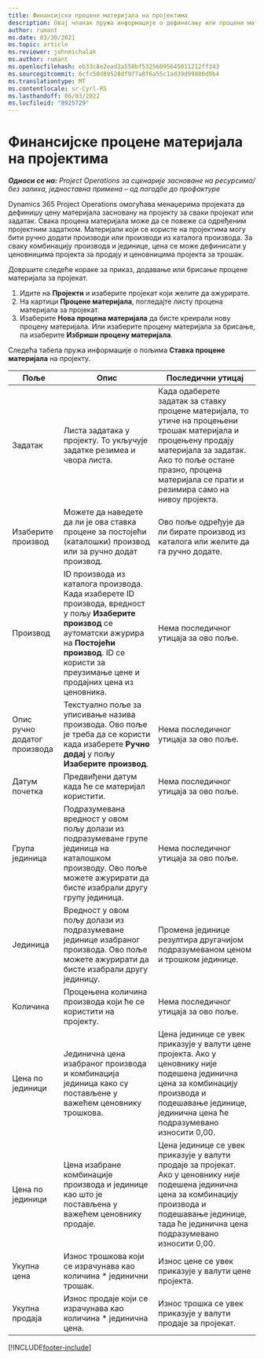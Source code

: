 ```yaml
---
title: Финансијске процене материјала на пројектима
description: Овај чланак пружа информације о дефинисању или процени материјала заснованих на пројектима.
author: rumant
ms.date: 03/30/2021
ms.topic: article
ms.reviewer: johnmichalak
ms.author: rumant
ms.openlocfilehash: eb33c8e2ead2a558bf53256095645011212ff343
ms.sourcegitcommit: 6cfc50d89528df977a8f6a55c1ad39d99800d9b4
ms.translationtype: MT
ms.contentlocale: sr-Cyrl-RS
ms.lasthandoff: 06/03/2022
ms.locfileid: "8925729"
---
```

# <a name="financial-estimates-for-materials-on-projects"></a>Финансијске процене материјала на пројектима

_**Односи се на:** Project Operations за сценарије засноване на ресурсима/без залиха, једноставна примена – од погодбе до профактуре_

Dynamics 365 Project Operations омогућава менаџерима пројеката да дефинишу цену материјала засновану на пројекту за сваки пројекат или задатак. Свака процена материјала може да се повеже са одређеним пројектним задатком. Материјали који се користе на пројектима могу бити ручно додати производи или производи из каталога производа. За сваку комбинацију производа и јединице, цена се може дефинисати у ценовницима пројекта за продају и ценовницима пројекта за трошак.  

Довршите следеће кораке за приказ, додавање или брисање процене материјала за пројекат.

1. Идите на **Пројекти** и изаберите пројекат који желите да ажурирате.
2. На картици **Процене материјала**, погледајте листу процена материјала за пројекат.
3. Изаберите **Нова процена материјала** да бисте креирали нову процену материјала. Или изаберите процену материјала за брисање, па изаберите **Избриши процену материјала**.

Следећа табела пружа информације о пољима **Ставка процене материјала** на пројекту. 

| **Поље** | **Опис** | **Последични утицај** |
| --- | --- | --- |
| Задатак | Листа задатака у пројекту. То укључује задатке резимеа и чвора листа. | Када одаберете задатак за ставку процене материјала, то утиче на процењени трошак материјала и процењену продају материјала за задатак. Ако то поље остане празно, процена материјала се прати и резимира само на нивоу пројекта. |
| Изаберите производ |  Можете да наведете да ли је ова ставка процене за постојећи (каталошки) производ или за ручно додат производ. | Ово поље одређује да ли бирате производ из каталога или желите да га ручно додате. |
| Производ | ID производа из каталога производа. Када изаберете ID производа, вредност у пољу **Изаберите производ** се аутоматски ажурира на **Постојећи производ**. ID се користи за преузимање цене и продајних цена из ценовника. | Нема последичног утицаја за ово поље. |
| Опис ручно додатог производа | Текстуално поље за уписивање назива производа. Ово поље је треба да се користи када изаберете **Ручно додај** у пољу **Изаберите производ**.| Нема последичног утицаја за ово поље. |
| Датум почетка | Предвиђени датум када ће се материјал користити. | Нема последичног утицаја за ово поље. |
| Група јединица | Подразумевана вредност у овом пољу долази из подразумеване групе јединица на каталошком производу. Ово поље можете ажурирати да бисте изабрали другу групу јединица. | Нема последичног утицаја за ово поље. |
| Јединица | Вредност у овом пољу долази из подразумеване јединице изабраног производа. Ово поље можете ажурирати да бисте изабрали другу јединицу. | Промена јединице резултира другачијом подразумеваном ценом и трошком јединице. |
| Количина | Процењена количина производа који ће се користити на пројекту. | Нема последичног утицаја за ово поље. |
| Цена по јединици | Јединична цена изабраног производа и комбинација јединица како су постављене у важећем ценовнику трошкова. | Цена јединице се увек приказује у валути цене пројекта. Ако у ценовнику није подешена јединична цена за комбинацију производа и подешавање јединице, јединична цена ће подразумевано износити 0,00. |
| Цена по јединици | Цена изабране комбинације производа и јединице као што је постављена у важећем ценовнику продаје. | Цена јединице се увек приказује у валути продаје за пројекат. Ако у ценовнику није подешена јединична цена за комбинацију производа и подешавање јединице, тада ће јединична цена подразумевано износити 0,00.|
| Укупна цена | Износ трошкова који се израчунава као количина \* јединични трошак.| Износ цене се увек приказује у валути цене пројекта. |
| Укупна продаја | Износ продаје који се израчунава као количина \* јединична цена. | Износ трошка се увек приказује у валути продаје за пројекат. |


[!INCLUDE[footer-include](../includes/footer-banner.md)]
